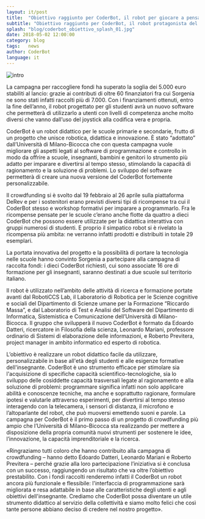 ```yaml
---
layout: it/post
title:  "Obiettivo raggiunto per CoderBot, il robot per giocare a pensare"
subtitle: "Obiettivo raggiunto per CoderBot, il robot protagonista del primo progetto di crowdfunding dell’Università di Milano-Bicocca."
splash: "blog/coderbot_obiettivo_splash_01.jpg"
date: 2018-05-02 12:00:00
category: blog
tags:   news
author: CoderBot
language: it
---
```

![intro]({{site.baseurl}}/img/blog/coderbot_obiettivo_splash_01.jpg)

La campagna per raccogliere fondi ha superato la soglia dei 5.000 euro stabiliti al lancio: grazie ai contributi di oltre 60 finanziatori fra cui Sorgenia ne sono stati infatti raccolti più di 7.000. Con i finanziamenti ottenuti, entro la fine dell’anno, il robot progettato per gli studenti avrà un nuovo software che permetterà di utilizzarlo a utenti con livelli di competenza anche molto diversi che vanno dall’uso del joystick alla codifica vera e propria.

CoderBot è un robot didattico per le scuole primarie e secondarie, frutto di un progetto che unisce robotica, didattica e innovazione. È stato “adottato” dall’Università di Milano-Bicocca che con questa campagna vuole migliorare gli aspetti legati al software di programmazione e controllo in modo da offrire a scuole, insegnanti, bambini e genitori lo strumento più adatto per imparare e divertirsi al tempo stesso, stimolando la capacità di ragionamento e la soluzione di problemi. Lo sviluppo del software permetterà di creare una nuova versione del CoderBot fortemente personalizzabile.

Il crowdfunding si è svolto dal 19 febbraio al 26 aprile sulla piattaforma DeRev e per i sostenitori erano previsti diversi tipi di ricompense tra cui il CoderBot stesso e workshop formativi per imparare a programmarlo. Fra le ricompense pensate per le scuole c’erano anche flotte da quattro a dieci CoderBot che possono essere utilizzate per la didattica interattiva con gruppi numerosi di studenti. E proprio il simpatico robot si è rivelato la ricompensa più ambita: ne verranno infatti prodotti e distribuiti in totale 29 esemplari.

La portata innovativa del progetto e la possibilità di portare la tecnologia nelle scuole hanno convinto Sorgenia a partecipare alla campagna di raccolta fondi: i dieci CoderBot richiesti, cui sono associate 16 ore di formazione per gli insegnanti, saranno destinati a due scuole sul territorio italiano.

Il robot è utilizzato nell’ambito delle attività di ricerca e formazione portate avanti dal RobotiCCS Lab, il Laboratorio di Robotica per le Scienze cognitive e sociali del Dipartimento di Scienze umane per la Formazione “Riccardo Massa”, e dal Laboratorio di Test e Analisi del Software del Dipartimento di Informatica, Sistemistica e Comunicazione dell’Università di Milano-Bicocca. Il gruppo che svilupperà il nuovo CoderBot è formato da Edoardo Datteri, ricercatore in Filosofia della scienza, Leonardo Mariani, professore ordinario di Sistemi di elaborazione delle informazioni, e Roberto Previtera, project manager in ambito informatico ed esperto di robotica.

L’obiettivo è realizzare un robot didattico facile da utilizzare, personalizzabile in base all'età degli studenti e alle esigenze formative dell'insegnante. CoderBot è uno strumento efficace per stimolare sia l'acquisizione di specifiche capacità scientifico-tecnologiche, sia lo sviluppo delle cosiddette capacità trasversali legate al ragionamento e alla soluzione di problemi: programmare significa infatti non solo applicare abilità e conoscenze tecniche, ma anche e soprattutto ragionare, formulare ipotesi e valutarle attraverso esperimenti, per divertirsi al tempo stesso interagendo con la telecamera, i sensori di distanza, il microfono e l’altoparlante del robot, che può muoversi emettendo suoni e parole. La campagna per CoderBot è il primo passo di un progetto di crowdfunding più ampio che l’Università di Milano-Bicocca sta realizzando per mettere a disposizione della propria comunità nuovi strumenti per sostenere le idee, l’innovazione, la capacità imprenditoriale e la ricerca.

«Ringraziamo tutti coloro che hanno contribuito alla campagna di crowdfunding – hanno detto Edoardo Datteri, Leonardo Mariani e Roberto Previtera – perché grazie alla loro partecipazione l’iniziativa si è conclusa con un successo, raggiungendo un risultato che va oltre l’obiettivo prestabilito. Con i fondi raccolti renderemo infatti il CoderBot un robot ancora più funzionale e flessibile: l'interfaccia di programmazione sarà migliorata e resa adattabile in base alle caratteristiche degli utenti e agli obiettivi dell'insegnante. Crediamo che CoderBot possa diventare un utile strumento didattico al servizio della collettività e siamo molto felici che così tante persone abbiano deciso di credere nel nostro progetto».

